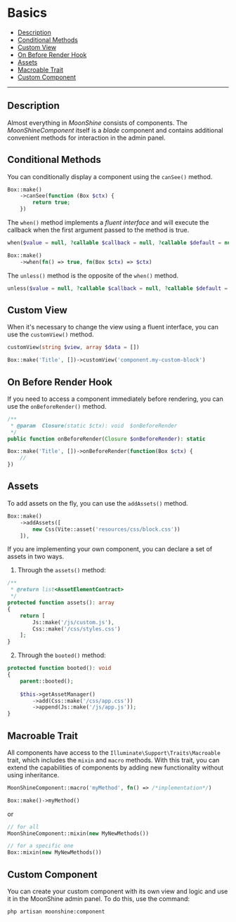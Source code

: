 # Basics

- [Description](#description)
- [Conditional Methods](#conditional-methods)
- [Custom View](#custom-view)
- [On Before Render Hook](#on-before-render)
- [Assets](#assets)
- [Macroable Trait](#macroable)
- [Custom Component](#custom)

---

<a name="description"></a>
## Description

Almost everything in *MoonShine* consists of components. The *MoonShineComponent* itself is a *blade* component and contains additional convenient methods for interaction in the admin panel.

<a name="conditional-methods"></a>
## Conditional Methods

You can conditionally display a component using the `canSee()` method.

```php
Box::make()
    ->canSee(function (Box $ctx) {
        return true;
    })
```

The `when()` method implements a *fluent interface* and will execute the callback when the first argument passed to the method is true.

```php
when($value = null, ?callable $callback = null, ?callable $default = null)
```

```php
Box::make()
    ->when(fn() => true, fn(Box $ctx) => $ctx)
```

The `unless()` method is the opposite of the `when()` method.

```php
unless($value = null, ?callable $callback = null, ?callable $default = null)
```

<a name="custom-view"></a>
## Custom View

When it's necessary to change the view using a fluent interface, you can use the `customView()` method.

```php
customView(string $view, array $data = [])
```

```php
Box::make('Title', [])->customView('component.my-custom-block')
```

<a name="on-before-render"></a>
## On Before Render Hook

If you need to access a component immediately before rendering, you can use the `onBeforeRender()` method.

```php
/**
 * @param  Closure(static $ctx): void  $onBeforeRender
 */
public function onBeforeRender(Closure $onBeforeRender): static
```

```php
Box::make('Title', [])->onBeforeRender(function(Box $ctx) {
    // 
})
```

<a name="assets"></a>
## Assets

To add assets on the fly, you can use the `addAssets()` method.

```php
Box::make()
    ->addAssets([
        new Css(Vite::asset('resources/css/block.css'))
    ]),
```

If you are implementing your own component, you can declare a set of assets in two ways.

1. Through the `assets()` method:

```php
/**
 * @return list<AssetElementContract>
 */
protected function assets(): array
{
    return [
        Js::make('/js/custom.js'),
        Css::make('/css/styles.css')
    ];
}
```

2. Through the `booted()` method:

```php
protected function booted(): void
{
    parent::booted();
    
    $this->getAssetManager()
        ->add(Css::make('/css/app.css'))
        ->append(Js::make('/js/app.js'));
}
```

<a name="macroable"></a>
## Macroable Trait

All components have access to the `Illuminate\Support\Traits\Macroable` trait, which includes the `mixin` and `macro` methods. With this trait, you can extend the capabilities of components by adding new functionality without using inheritance.

```php
MoonShineComponent::macro('myMethod', fn() => /*implementation*/)

Box::make()->myMethod()
```

or

```php
// for all
MoonShineComponent::mixin(new MyNewMethods())

// for a specific one
Box::mixin(new MyNewMethods())
```

<a name="custom"></a>
## Custom Component

You can create your custom component with its own view and logic and use it in the MoonShine admin panel. 
To do this, use the command:

```shell
php artisan moonshine:component
```